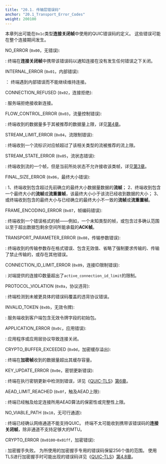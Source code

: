 ```yaml
---
title: "20.1. 传输层错误码"
anchor: "20.1_Transport_Error_Codes"
weight: 200100
---
```


本章列出可能在`0x1c`类型**连接关闭帧**中使用的QUIC错误码的定义。
这些错误可能在整个连接期间发生。

NO_ERROR (`0x00`，无错误):

:   终端在**连接关闭帧**中携带该错误码以通知连接在没有发生任何错误之下关闭。

INTERNAL_ERROR (`0x01`，内部错误):

：  终端遇到内部错误而不能继续维持连接。

CONNECTION_REFUSED (`0x02`，连接拒绝):

:   服务端拒绝接收新连接。

FLOW_CONTROL_ERROR (`0x03`，流量控制错误):

:   终端收到的数据量多于其被推荐的数据量上限，详见[第4章](#4_Flow_Control)。

STREAM_LIMIT_ERROR (`0x04`，流限制错误):

:   终端收到一个流标识对应帧超过了该相关类型的流被推荐的流上限。

STREAM_STATE_ERROR (`0x05`，流状态错误):

:   终端收到流的一个帧，但是当前所处状态不允许接收该类帧，详见[第3章](#3_Stream_States)。

FINAL_SIZE_ERROR (`0x06`，最终大小错误):

:   1、终端收到包含超过先前确立的最终大小数据量数据的**流帧**；
    2、终端收到包含一个最终大小的**流帧**或**流重置帧**，该最终大小小于该流已经收到数据的大小；
    3、或终端收到包含的最终大小与已经确立的最终大小不一致的**流帧**或**流重置帧**。

FRAME_ENCODING_ERROR (`0x07`，帧编码错误):

:   终端收到一个错误格式的帧——例如，一个未知类型的帧，或包含过多确认范围以至于超出数据包剩余空间所能承载的**ACK帧**。

TRANSPORT_PARAMETER_ERROR (`0x08`，传输参数错误):

:   终端收到的传输参数存在格式错误、包含无效值、省略了强制要求传输的、传输了禁止传输的，或存在其他错误。

CONNECTION_ID_LIMIT_ERROR (`0x09`，连接ID限制错误):

:   对端提供的连接ID数量超出了`active_connection_id_limit`的限制。

PROTOCOL_VIOLATION (`0x0a`，协议违背):

:   终端检测到未被更具体的错误码覆盖的违背协议错误。

INVALID_TOKEN (`0x0b`，无效令牌):

:   服务端收到客户端包含无效令牌字段的初始包。

APPLICATION_ERROR (`0x0c`，应用错误):

:   应用程序或应用层协议导致连接关闭。

CRYPTO_BUFFER_EXCEEDED (`0x0d`，加密缓存溢出):

:   终端在**加密帧**收到的数据量超出其缓存容量。

KEY_UPDATE_ERROR (`0x0e`，密钥更新错误):

:   终端在执行密钥更新中检测到错误，详见《[QUIC-TLS](../RFC9001_Chinese_Translation)》[第6章](../RFC9001_Chinese_Translation/#6_Key_Update)。

AEAD_LIMIT_REACHED (`0x0f`，触及AEAD上限):

:   终端已经触及给定连接所用AEAD算法的保密性或完整性上限。

NO_VIABLE_PATH (`0x10`，无可行通道):

:   终端已经确认网络通道不能支持QUIC。
    终端不太可能收到携带该错误码的**连接关闭帧**，除非通道不支持足够大的MTU。

CRYPTO_ERROR (`0x0100`-`0x01ff`，加密错误):

:   加密握手失败。
    为所使用的加密握手专用的错误码保留256个值的范围。
    使用TLS进行加密握手时可能出现的错误码详见《[QUIC-TLS](../RFC9001_Chinese_Translation)》[第4.8章](../RFC9001_Chinese_Translation/#4.8_TLS_Errors)。
